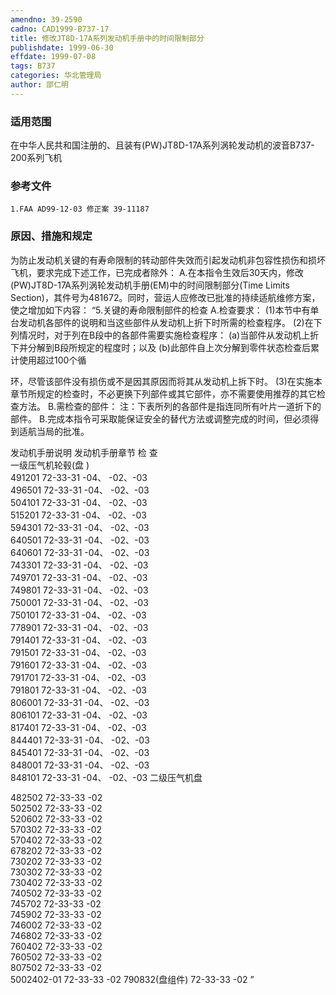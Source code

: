 ```yaml
---
amendno: 39-2590
cadno: CAD1999-B737-17
title: 修改JT8D-17A系列发动机手册中的时间限制部分
publishdate: 1999-06-30
effdate: 1999-07-08
tags: B737
categories: 华北管理局
author: 邵仁明
---
```


### 适用范围 
在中华人民共和国注册的、且装有(PW)JT8D-17A系列涡轮发动机的波音B737-200系列飞机

### 参考文件
    1.FAA AD99-12-03 修正案 39-11187

### 原因、措施和规定 
为防止发动机关键的有寿命限制的转动部件失效而引起发动机非包容性损伤和损坏飞机，要求完成下述工作，已完成者除外：
    A.在本指令生效后30天内，修改(PW)JT8D-17A系列涡轮发动机手册(EM)中的时间限制部分(Time Limits Section)，其件号为481672。同时，营运人应修改已批准的持续适航维修方案，使之增加如下内容： 
“5.关键的寿命限制部件的检查 
A.检查要求： 
     (1)本节中有单台发动机各部件的说明和当这些部件从发动机上折下时所需的检查程序。 
     (2)在下列情况时，对于列在B段中的各部件需要实施检查程序：
      (a)当部件从发动机上折下并分解到B段所规定的程度时；以及 
      (b)此部件自上次分解到零件状态检查后累计使用超过100个循

  
环，尽管该部件没有损伤或不是因其原因而将其从发动机上拆下时。 
     (3)在实施本章节所规定的检查时，不必更换下列部件或其它部件，亦不需要使用推荐的其它检查方法。 
B.需检查的部件：     注：下表所列的各部件是指连同所有叶片一道折下的部件。 
    B.完成本指令可采取能保证安全的替代方法或调整完成的时间，但必须得到适航当局的批准。

发动机手册说明  发动机手册章节  检 查  
一级压气机轮毂(盘 )  
491201  72-33-31 -04、 -02、-03  
496501  72-33-31 -04、 -02、-03  
504101  72-33-31 -04、 -02、-03  
515201  72-33-31 -04、 -02、-03  
594301  72-33-31 -04、 -02、-03  
640501  72-33-31 -04、 -02、-03  
640601  72-33-31 -04、 -02、-03  
743301  72-33-31 -04、 -02、-03  
749701  72-33-31 -04、 -02、-03  
749801  72-33-31 -04、 -02、-03  
750001  72-33-31 -04、 -02、-03  
750101  72-33-31 -04、 -02、-03  
778901  72-33-31 -04、 -02、-03  
791401  72-33-31 -04、 -02、-03  
791501  72-33-31 -04、 -02、-03  
791601  72-33-31 -04、 -02、-03  
791701  72-33-31 -04、 -02、-03  
791801  72-33-31 -04、 -02、-03  
806001  72-33-31 -04、 -02、-03  
806101  72-33-31 -04、 -02、-03  
817401  72-33-31 -04、 -02、-03  
844401  72-33-31 -04、 -02、-03  
845401  72-33-31 -04、 -02、-03  
848001  72-33-31 -04、 -02、-03  
848101  72-33-31 -04、 -02、-03 
二级压气机盘  

  
482502  72-33-33  -02  
502502  72-33-33  -02  
520602  72-33-33  -02  
570302  72-33-33  -02  
570402  72-33-33  -02  
678202  72-33-33  -02  
730202  72-33-33  -02  
730302  72-33-33  -02  
730402  72-33-33  -02  
740502  72-33-33  -02  
745702  72-33-33  -02  
745902  72-33-33  -02  
746002  72-33-33  -02  
746802  72-33-33  -02  
760402  72-33-33  -02  
760502  72-33-33  -02  
807502  72-33-33  -02  
5002402-01  72-33-33  -02 
790832(盘组件)  72-33-33  -02 ” 

